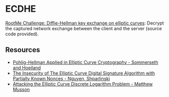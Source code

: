 # ECDHE

[RootMe Challenge: Diffie-Hellman key exchange on elliptic curves](https://www.root-me.org/en/Challenges/Cryptanalysis/ECDHE): Decrypt the captured network exchange between the client and the server (source code provided).

## Resources

* [Pohlig-Hellman Applied in Elliptic Curve Cryptography - Sommerseth and Hoeiland](https://repository.root-me.org/Cryptographie/EN%20-%20Pohlig-Hellman%20Applied%20in%20Elliptic%20Curve%20Cryptography%20-%20Sommerseth%20and%20Hoeiland.pdf)
* [The Insecurity of The Elliptic Curve Digital Signature Algorithm with Partially Known Nonces - Nguyen, Shparlinski](https://repository.root-me.org/Cryptographie/EN%20-%20The%20Insecurity%20of%20The%20Elliptic%20Curve%20Digital%20Signature%20Algorithm%20with%20Partially%20Known%20Nonces%20-%20Nguyen,%20Shparlinski.pdf)
* [Attacking the Elliptic Curve Discrete Logarithm Problem - Matthew Musson](https://repository.root-me.org/Cryptographie/EN%20-%20Attacking%20the%20Elliptic%20Curve%20Discrete%20Logarithm%20Problem%20-%20Matthew%20Musson.pdf)
